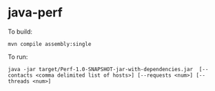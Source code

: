 # java-perf

To build:
```
mvn compile assembly:single
```

To run:
```
java -jar target/Perf-1.0-SNAPSHOT-jar-with-dependencies.jar  [--contacts <comma delimited list of hosts>] [--requests <num>] [--threads <num>]
```
